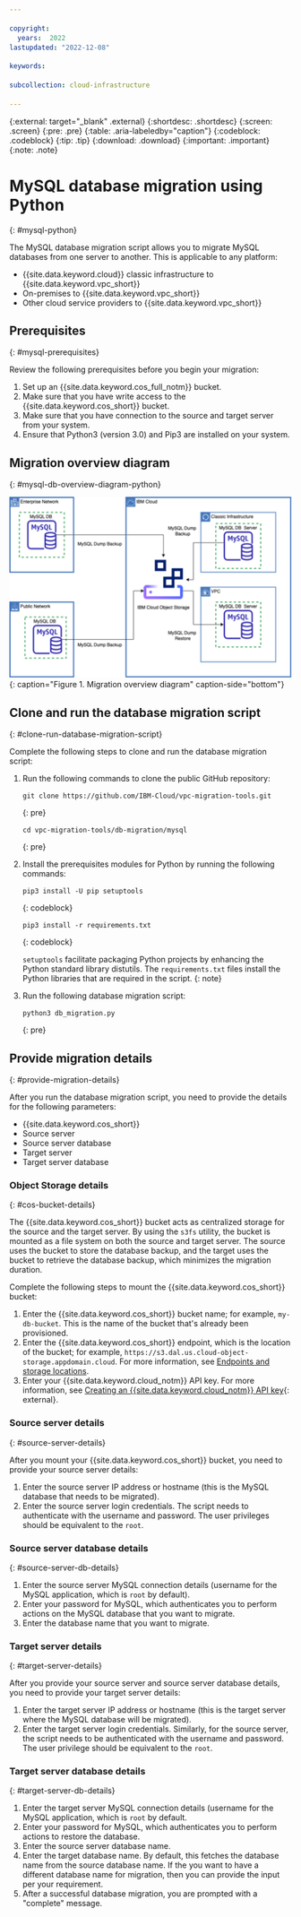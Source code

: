 ```yaml
---

copyright:
  years:  2022
lastupdated: "2022-12-08"

keywords:

subcollection: cloud-infrastructure

---
```


{:external: target="_blank" .external}
{:shortdesc: .shortdesc}
{:screen: .screen}
{:pre: .pre}
{:table: .aria-labeledby="caption"}
{:codeblock: .codeblock}
{:tip: .tip}
{:download: .download}
{:important: .important}
{:note: .note}

# MySQL database migration using Python
{: #mysql-python}

The MySQL database migration script allows you to migrate MySQL databases from one server to another. This is applicable to any platform:

* {{site.data.keyword.cloud}} classic infrastructure to {{site.data.keyword.vpc_short}}
* On-premises to {{site.data.keyword.vpc_short}}
* Other cloud service providers to {{site.data.keyword.vpc_short}}

## Prerequisites
{: #mysql-prerequisites}

Review the following prerequisites before you begin your migration:

1. Set up an {{site.data.keyword.cos_full_notm}} bucket.
2. Make sure that you have write access to the {{site.data.keyword.cos_short}} bucket.
3. Make sure that you have connection to the source and target server from your system.
4. Ensure that Python3 (version 3.0) and Pip3 are installed on your system.

## Migration overview diagram
{: #mysql-db-overview-diagram-python}

![Migration Overview Diagram](images/mysql_migration_script_python.svg){: caption="Figure 1. Migration overview diagram" caption-side="bottom"}

## Clone and run the database migration script
{: #clone-run-database-migration-script}

Complete the following steps to clone and run the database migration script:

1. Run the following commands to clone the public GitHub repository:

    ```
    git clone https://github.com/IBM-Cloud/vpc-migration-tools.git
    ```
    {: pre}

    ```
    cd vpc-migration-tools/db-migration/mysql
    ```
    {: pre}

2. Install the prerequisites modules for Python by running the following commands:

    ```
    pip3 install -U pip setuptools
    ```
    {: codeblock}

    ```
    pip3 install -r requirements.txt
    ```
    {: codeblock}

    `setuptools` facilitate packaging Python projects by enhancing the Python standard library distutils. The `requirements.txt` files install the Python libraries that are required in the script.
    {: note}
    
3. Run the following database migration script:

    ```
    python3 db_migration.py
    ```
    {: pre}

## Provide migration details
{: #provide-migration-details}

After you run the database migration script, you need to provide the details for the following parameters:
* {{site.data.keyword.cos_short}}
* Source server
* Source server database
* Target server
* Target server database

### Object Storage details
{: #cos-bucket-details}

The {{site.data.keyword.cos_short}} bucket acts as centralized storage for the source and the target server. By using the `s3fs` utility, the bucket is mounted as a file system on both the source and target server. The source uses the bucket to store the database backup, and the target uses the bucket to retrieve the database backup, which minimizes the migration duration.

Complete the following steps to mount the {{site.data.keyword.cos_short}} bucket:

1. Enter the {{site.data.keyword.cos_short}} bucket name; for example, `my-db-bucket`. This is the name of the bucket that's already been provisioned.
2. Enter the {{site.data.keyword.cos_short}} endpoint, which is the location of the bucket; for example, `https://s3.dal.us.cloud-object-storage.appdomain.cloud`. For more information, see [Endpoints and storage locations](/docs/cloud-object-storage?topic=cloud-object-storage-endpoints).
3. Enter your {{site.data.keyword.cloud_notm}} API key. For more information, see [Creating an {{site.data.keyword.cloud_notm}} API key](https://www.ibm.com/docs/en/app-connect/containers_cd?topic=servers-creating-cloud-api-key){: external}.

### Source server details
{: #source-server-details}

After you mount your {{site.data.keyword.cos_short}} bucket, you need to provide your source server details:

1. Enter the source server IP address or hostname (this is the MySQL database that needs to be migrated).
2. Enter the source server login credentials. The script needs to authenticate with the username and password. The user privileges should be equivalent to the `root`. 

### Source server database details
{: #source-server-db-details}

1. Enter the source server MySQL connection details (username for the MySQL application, which is `root` by default).
2. Enter your password for MySQL, which authenticates you to perform actions on the MySQL database that you want to migrate.
3. Enter the database name that you want to migrate.

### Target server details
{: #target-server-details}

After you provide your source server and source server database details, you need to provide your target server details:

1. Enter the target server IP address or hostname (this is the target server where the MySQL database will be migrated).
2. Enter the target server login credentials. Similarly, for the source server, the script needs to be authenticated with the username and password. The user privilege should be equivalent to the `root`.

### Target server database details
{: #target-server-db-details}

1. Enter the target server MySQL connection details (username for the MySQL application, which is `root` by default.
2. Enter your password for MySQL, which authenticates you to perform actions to restore the database.
3. Enter the source server database name.
4. Enter the target database name. By default, this fetches the database name from the source database name. If the you want to have a different database name for migration, then you can provide the input per your requirement.
5. After a successful database migration, you are prompted with a "complete" message.
